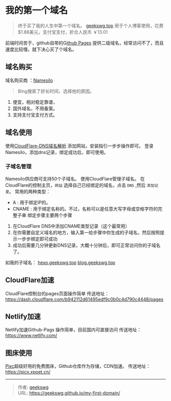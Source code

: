 # 我的第一个域名

> 终于买了我的人生中第一个域名。 [geekswg.top](https://geekswg.top/)
> 用于个人博客使用，花费 $1.88美元，支付宝支付，折合人民币 ￥13.01
<!--more-->

前端时间苦于，github自带的G[ithub Pages](https://geekswg.github.io/) 提供二级域名，经常访问不了，而且速度比较慢。就下决心买了个域名。

## 域名购买

域名购买商 ：[Namesilo](https://www.namesilo.com/)
> Bing搜索了好长时间，选择他的原因。
1. 便宜，相对稳定靠谱，
2. 国外域名，不用备案。
3. 支持支付宝支付方式。

## 域名使用

使用[CloudFlare-DNS域名解析](https://dash.cloudflare.com/b942112d61495edf9c0b0c4d790c4448/add-site)
添加网站，安装指引一步步操作即可。
登录 Namesilo，添加dns记录，绑定成功后，即可使用。

### 子域名管理

Namesilo供应商可支持50个子域名。
使用CloudFlare管理子域名。
在CloudFlare的控制主页，`网站` 选择自己已经绑定的域名，点击 `DNS` ,然后 `添加记录`。
常用的两种类型：
* A     : 用于绑定IP的。
* CNAME : 用于绑定名称的。不过，名称可以是任意大写字母或空格字符的完整子串
绑定步骤主要两个步骤
1. 在CloudFlare DNS中添加CNAME类型记录（这个最常用）
2. 在你需要自定义域名的地方，输入第一给步骤中你生成的子域名，然后按照提示一步步绑定即可成功
3. 成功后需要几分钟更新DNS记录，大概十分钟后，即可正常访问你的子域名了。

如我的子域名：
[hexo.geekswg.top](https://hexo.geekswg.top/) 
[blog.geekswg.top](https://blog.geekswg.top/)

## CloudFlare加速

CloudFlare控制台的pages页面操作简单
传送地址： https://dash.cloudflare.com/b942112d61495edf9c0b0c4d790c4448/pages

## Netlify加速

Netlify加速Github-Pags 操作简单，目前国内可直接访问
传送地址： https://www.netlify.com/

## 图床使用

[Pixc](https://picx.xpoet.cn/)超级好用的免费图床，Github仓库作为存储，CDN加速。
传送地址： https://picx.xpoet.cn/

---

> 作者: [geekswg](https://geekswg.github.io)  
> URL: https://geekswg.github.io/my-first-domain/  

